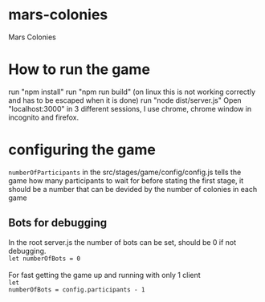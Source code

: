 # mars-colonies
Mars Colonies

# How to run the game
run "npm install"
run "npm run build" (on linux this is not working correctly and has to be escaped when it is done)
run "node dist/server.js"
Open "localhost:3000" in 3 different sessions, I use chrome, chrome window in incognito and firefox.

# configuring the game
<code>numberOfParticipants</code> in the src/stages/game/config/config.js tells the game how many participants to wait for before stating the first stage, it should be a number that can be devided by the number of colonies in each game
## Bots for debugging
In the root server.js the number of bots can be set, should be 0 if not debugging.<br>
<code>let numberOfBots = 0</code><br><br>
For fast getting the game up and running with only 1 client<br>
<code>let numberOfBots = config.participants - 1</code>
